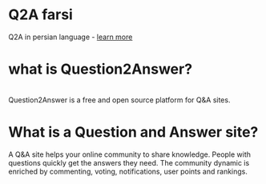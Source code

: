 Q2A farsi
========

Q2A in persian language - 
<a href="http://question2answer-farsi.com/">learn more</a>

<h1>what is Question2Answer?</h1>
</br>
Question2Answer is a free and open source platform for Q&A sites.
<h1>What is a Question and Answer site?</h1>
A Q&A site helps your online community to share knowledge. People with questions quickly get the answers they need. The community dynamic is enriched by commenting, voting, notifications, user points and rankings.
